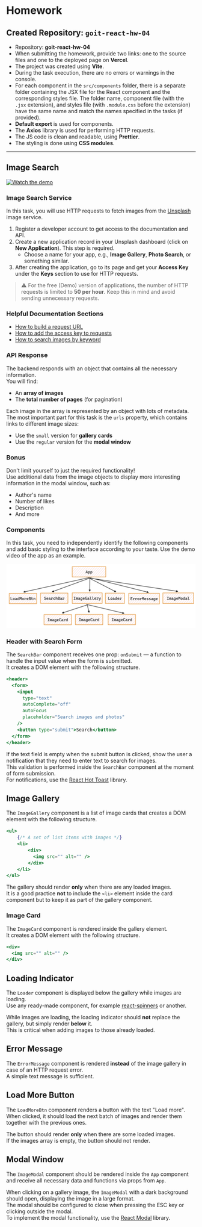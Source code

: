 
# Homework

## Created Repository: `goit-react-hw-04`

- Repository: **goit-react-hw-04**  
- When submitting the homework, provide two links: one to the source files and one to the deployed page on **Vercel**.  
- The project was created using **Vite**.  
- During the task execution, there are no errors or warnings in the console.  
- For each component in the `src/components` folder, there is a separate folder containing the JSX file for the React component and the corresponding styles file. The folder name, component file (with the `.jsx` extension), and styles file (with `.module.css` before the extension) have the same name and match the names specified in the tasks (if provided).  
- **Default export** is used for components.  
- The **Axios** library is used for performing HTTP requests.  
- The JS code is clean and readable, using **Prettier**.  
- The styling is done using **CSS modules**.


---

## Image Search

[![Watch the demo](https://img.youtube.com/vi/tVLrzgdejQQ/0.jpg)](https://youtu.be/tVLrzgdejQQ)


### Image Search Service

In this task, you will use HTTP requests to fetch images from the [Unsplash](https://unsplash.com/developers) image service.

1. Register a developer account to get access to the documentation and API.
2. Create a new application record in your Unsplash dashboard (click on **New Application**). This step is required.
   - Choose a name for your app, e.g., **Image Gallery**, **Photo Search**, or something similar.
3. After creating the application, go to its page and get your **Access Key** under the **Keys** section to use for HTTP requests.

> ⚠️ For the free (Demo) version of applications, the number of HTTP requests is limited to **50 per hour**. Keep this in mind and avoid sending unnecessary requests.

### Helpful Documentation Sections

- [How to build a request URL](https://unsplash.com/documentation#schema)  
- [How to add the access key to requests](https://unsplash.com/documentation#public-authentication)  
- [How to search images by keyword](https://unsplash.com/documentation#search-photos)


### API Response

The backend responds with an object that contains all the necessary information.  
You will find:
- An **array of images**
- The **total number of pages** (for pagination)

Each image in the array is represented by an object with lots of metadata. The most important part for this task is the `urls` property, which contains links to different image sizes:

- Use the `small` version for **gallery cards**
- Use the `regular` version for the **modal window**

### Bonus

Don't limit yourself to just the required functionality!  
Use additional data from the image objects to display more interesting information in the modal window, such as:

- Author's name
- Number of likes
- Description
- And more

### Components

In this task, you need to independently identify the following components and add basic styling to the interface according to your taste. Use the demo video of the app as an example.

![Components structure](https://github.com/AndriiDorohov/goit-react-hw-04/raw/main/public/components.png)

### Header with Search Form

The `SearchBar` component receives one prop: `onSubmit` — a function to handle the input value when the form is submitted.  
It creates a DOM element with the following structure.

```jsx
<header>
  <form>
    <input
      type="text"
      autoComplete="off"
      autoFocus
      placeholder="Search images and photos"
    />
    <button type="submit">Search</button>
  </form>
</header>
```
If the text field is empty when the submit button is clicked, show the user a notification that they need to enter text to search for images.  
This validation is performed inside the `SearchBar` component at the moment of form submission.  
For notifications, use the [React Hot Toast](https://react-hot-toast.com/) library.

## Image Gallery

The `ImageGallery` component is a list of image cards that creates a DOM element with the following structure.
```jsx
<ul>
    {/* A set of list items with images */}
	<li>
		<div>
		  <img src="" alt="" />
		</div>
	</li>
</ul>
```

The gallery should render **only** when there are any loaded images.  
It is a good practice **not** to include the `<li>` element inside the card component but to keep it as part of the gallery component.

### Image Card

The `ImageCard` component is rendered inside the gallery element.  
It creates a DOM element with the following structure.

```jsx
<div>
  <img src="" alt="" />
</div>
```
## Loading Indicator

The `Loader` component is displayed below the gallery while images are loading.  
Use any ready-made component, for example [react-spinners](https://www.npmjs.com/package/react-spinners) or another.

While images are loading, the loading indicator should **not** replace the gallery, but simply render **below** it.  
This is critical when adding images to those already loaded.
## Error Message

The `ErrorMessage` component is rendered **instead** of the image gallery in case of an HTTP request error.  
A simple text message is sufficient.
## Load More Button

The `LoadMoreBtn` component renders a button with the text "Load more".  
When clicked, it should load the next batch of images and render them together with the previous ones.

The button should render **only** when there are some loaded images.  
If the images array is empty, the button should not render.

## Modal Window

The `ImageModal` component should be rendered inside the `App` component and receive all necessary data and functions via props from `App`.

When clicking on a gallery image, the `ImageModal` with a dark background should open, displaying the image in a large format.  
The modal should be configured to close when pressing the ESC key or clicking outside the modal.  
To implement the modal functionality, use the [React Modal](https://github.com/reactjs/react-modal?tab=readme-ov-file#examples) library.



